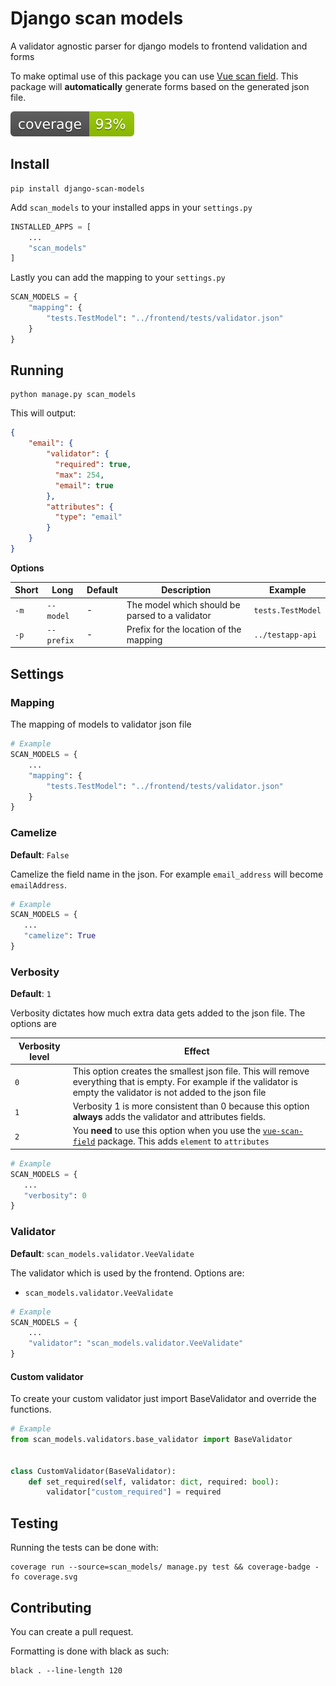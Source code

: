 # Django scan models

A validator agnostic parser for django models to frontend validation and forms

To make optimal use of this package you can use [Vue scan field](https://github.com/jessielaf/vue-scan-field). This package will **automatically** generate forms based on the generated json file.

![Coverage](./coverage.svg)

## Install
```
pip install django-scan-models
```

Add `scan_models` to your installed apps in your `settings.py`
```python
INSTALLED_APPS = [
    ...
    "scan_models"
]
```

Lastly you can add the mapping to your `settings.py`
```python
SCAN_MODELS = {
    "mapping": {
        "tests.TestModel": "../frontend/tests/validator.json"
    }
}
```

## Running

```
python manage.py scan_models
```

This will output:
```json
{
    "email": {
        "validator": {
          "required": true,
          "max": 254,
          "email": true
        },
        "attributes": {
          "type": "email"
        }
    }
}
```

**Options**

| Short | Long       | Default   | Description                              | Example |
|-------|------------|-----------|------------------------------------------|---------|
| `-m`  | `--model`  | -       | The model which should be parsed to a validator | `tests.TestModel` |
| `-p`  | `--prefix`  | -       | Prefix for the location of the mapping | `../testapp-api` |

## Settings

### Mapping

The mapping of models to validator json file

```python
# Example
SCAN_MODELS = {
    ...
    "mapping": {
        "tests.TestModel": "../frontend/tests/validator.json"
    }
}
```

### Camelize

**Default**: `False`

Camelize the field name in the json. For example `email_address` will become `emailAddress`.

 ```python
# Example
SCAN_MODELS = {
    ...
    "camelize": True
}
```


### Verbosity

**Default**: `1`

Verbosity dictates how much extra data gets added to the json file. The options are

| Verbosity level | Effect |
| --------------- | ------ |
| `0`               | This option creates the smallest json file. This will remove everything that is empty. For example if the validator is empty the validator is not added to the json file | 
| `1`               | Verbosity 1 is more consistent than 0 because this option **always** adds the validator and attributes fields. |
| `2`               | You **need** to use this option when you use the [`vue-scan-field`](https://github.com/jessielaf/vue-scan-field) package. This adds `element` to `attributes` |

 ```python
# Example
SCAN_MODELS = {
    ...
    "verbosity": 0
}
```

### Validator

**Default**: `scan_models.validator.VeeValidate`

The validator which is used by the frontend. Options are:
- `scan_models.validator.VeeValidate`

```python
# Example
SCAN_MODELS = {
    ...
    "validator": "scan_models.validator.VeeValidate"
}
```

#### Custom validator

To create your custom validator just import BaseValidator and override the functions.

```python
# Example
from scan_models.validators.base_validator import BaseValidator


class CustomValidator(BaseValidator):
    def set_required(self, validator: dict, required: bool):
        validator["custom_required"] = required
```

## Testing

Running the tests can be done with:
```
coverage run --source=scan_models/ manage.py test && coverage-badge -fo coverage.svg
```

## Contributing

You can create a pull request. 

Formatting is done with black as such:
```
black . --line-length 120
```
